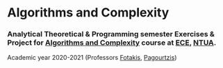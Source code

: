 # Algorithms and Complexity


### Analytical Theoretical & Programming semester Exercises & Project for **[Algorithms and Complexity](https://courses.corelab.ntua.gr/algorithms/)** course at [ECE](https://www.ece.ntua.gr/en), [NTUA](https://www.ntua.gr/en).

Academic year 2020-2021 (Professors [Fotakis](https://www.ece.ntua.gr/en/staff/180), [Pagourtzis](https://www.ece.ntua.gr/en/staff/79))
